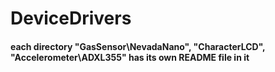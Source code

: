 # DeviceDrivers

#### each directory "GasSensor\NevadaNano", "CharacterLCD", "Accelerometer\ADXL355" has its own README file in it
